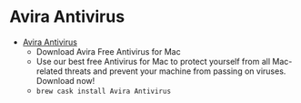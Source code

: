 # Avira Antivirus
- [Avira Antivirus](https://www.avira.com/en/free-antivirus-mac/)
  -  Download Avira Free Antivirus for Mac
  - Use our best free Antivirus for Mac to protect yourself from all Mac-related threats and prevent your machine from passing on viruses. Download now!
  - `brew cask install Avira Antivirus`
